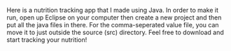 Here is a nutrition tracking app that I made using Java. In order to make it run, open up Eclipse on your computer then create a new project and then put all the java files in there.
For the comma-seperated value file, you can move it to just outside the source (src) directory.
Feel free to download and start tracking your nutrition!

